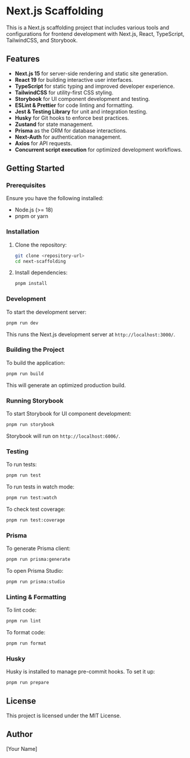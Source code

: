 # Next.js Scaffolding

This is a Next.js scaffolding project that includes various tools and configurations for frontend development with Next.js, React, TypeScript, TailwindCSS, and Storybook.

## Features
- **Next.js 15** for server-side rendering and static site generation.
- **React 19** for building interactive user interfaces.
- **TypeScript** for static typing and improved developer experience.
- **TailwindCSS** for utility-first CSS styling.
- **Storybook** for UI component development and testing.
- **ESLint & Prettier** for code linting and formatting.
- **Jest & Testing Library** for unit and integration testing.
- **Husky** for Git hooks to enforce best practices.
- **Zustand** for state management.
- **Prisma** as the ORM for database interactions.
- **Next-Auth** for authentication management.
- **Axios** for API requests.
- **Concurrent script execution** for optimized development workflows.

## Getting Started

### Prerequisites
Ensure you have the following installed:
- Node.js (>= 18)
- pnpm or yarn

### Installation
1. Clone the repository:
   ```sh
   git clone <repository-url>
   cd next-scaffolding
   ```
2. Install dependencies:
   ```sh
   pnpm install
   ```

### Development
To start the development server:
```sh
pnpm run dev
```
This runs the Next.js development server at `http://localhost:3000/`.

### Building the Project
To build the application:
```sh
pnpm run build
```
This will generate an optimized production build.

### Running Storybook
To start Storybook for UI component development:
```sh
pnpm run storybook
```
Storybook will run on `http://localhost:6006/`.

### Testing
To run tests:
```sh
pnpm run test
```
To run tests in watch mode:
```sh
pnpm run test:watch
```
To check test coverage:
```sh
pnpm run test:coverage
```

### Prisma
To generate Prisma client:
```sh
pnpm run prisma:generate
```
To open Prisma Studio:
```sh
pnpm run prisma:studio
```

### Linting & Formatting
To lint code:
```sh
pnpm run lint
```
To format code:
```sh
pnpm run format
```

### Husky
Husky is installed to manage pre-commit hooks. To set it up:
```sh
pnpm run prepare
```

## License
This project is licensed under the MIT License.

## Author
[Your Name]

